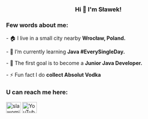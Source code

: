 <h3 align="center">Hi 👋 I'm Sławek!</h3>

<h3 align="left">Few words about me:</h3>
<p>- 🏠 I live in a small city nearby <b>Wrocław, Poland.</b></p>
  <p>- 🌱 I’m currently learning <b>Java #EverySingleDay.</b></p>
  <p>- 🎯 The first goal is to become a <b>Junior Java Developer.</b></p>
  <p>- ⚡ Fun fact I do <b>collect Absolut Vodka</b></p>

<h3 align="left">U can reach me here:</h3>
<p align="left">
<a href="https://linkedin.com/in/slawomir-blaszkiewicz" target="blank"><img align="center" src="https://raw.githubusercontent.com/rahuldkjain/github-profile-readme-generator/master/src/images/icons/Social/linked-in-alt.svg" alt="slawomir-blaszkiewicz" height="30" width="40" /></a>
<a href="https://www.youtube.com/channel/UCDrG_kpl9QM_zKftqbksJhA" target="blank"><img align="center" src="https://raw.githubusercontent.com/rahuldkjain/github-profile-readme-generator/master/src/images/icons/Social/youtube.svg" alt="YouTube icon" height="30" width="40" /></a>
</p>
